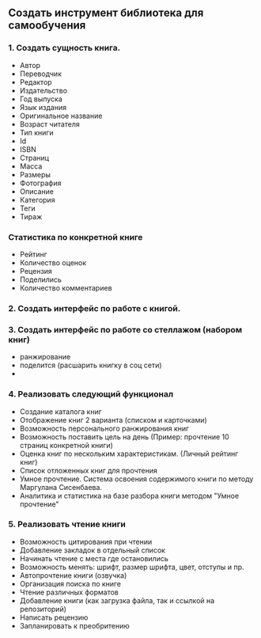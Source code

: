 ## Создать инструмент библиотека для самообучения

### 1. Создать сущность книга.
- Автор
- Переводчик
- Редактор
- Издательство
- Год выпуска
- Язык издания
- Оригинальное название
- Возраст читателя
- Тип книги
- Id
- ISBN
- Страниц
- Масса
- Размеры
- Фотография
- Описание
- Категория
- Теги
- Тираж

### Статистика по конкретной книге
- Рейтинг
- Количество оценок
- Рецензия
- Поделились
- Количество комментариев

### 2. Создать интерфейс по работе с книгой.

### 3. Создать интерфейс по работе со стеллажом (набором книг)
- ранжирование
- поделится (расшарить книгку в соц сети)
-

### 4. Реализовать следующий функционал
- Создание каталога книг
- Отображение книг 2 варианта (списком и карточками)
- Возможность персонального ранжирования книг
- Возможность поставить цель на день (Пример: прочтение 10 страниц конкретной книги)
- Оценка книг по нескольким характеристикам. (Личный рейтинг книг)
- Список отложенных книг для прочтения
- Умное прочтение. Система освоения содержимого книги по методу Маргулана Сисенбаева.
- Аналитика и статистика на базе разбора книги методом "Умное прочтение"

### 5. Реализовать чтение книги
- Возможность цитирования при чтении
- Добавление закладок в отдельный список
- Начинать чтение с места где остановились
- Возможность менять: шрифт, размер шрифта, цвет, отступы и пр.
- Автопрочтение книги (озвучка)
- Организация поиска по книге
- Чтение различных форматов
- Добавление книги (как загрузка файла, так и ссылкой на репозиторий)
- Написать рецензию
- Запланировать к преобритению